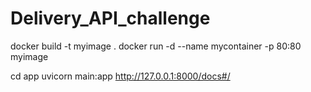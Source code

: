 # Delivery_API_challenge

docker build -t myimage .
docker run -d --name mycontainer -p 80:80 myimage

cd app
uvicorn main:app 
http://127.0.0.1:8000/docs#/
